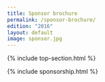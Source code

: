 ```yaml
---
title: Sponsor brochure
permalink: /sponsor-brochure/
edition: "2016"
layout: default
image: sponsor.jpg
---
```


 {% include top-section.html %}

 {% include sponsorship.html %}
 